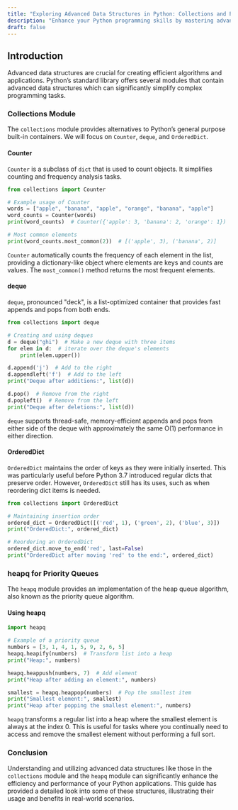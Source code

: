 ```yaml
---
title: "Exploring Advanced Data Structures in Python: Collections and Priority Queues"
description: "Enhance your Python programming skills by mastering advanced data structures from the collections module and utilizing heapq for efficient priority queues. This guide provides detailed insights into these powerful tools with practical examples."
draft: false
---
```


## Introduction

Advanced data structures are crucial for creating efficient algorithms and applications. Python’s standard library offers several modules that contain advanced data structures which can significantly simplify complex programming tasks.

### Collections Module

The `collections` module provides alternatives to Python’s general purpose built-in containers. We will focus on `Counter`, `deque`, and `OrderedDict`.

#### Counter
`Counter` is a subclass of `dict` that is used to count objects. It simplifies counting and frequency analysis tasks.

```python
from collections import Counter

# Example usage of Counter
words = ["apple", "banana", "apple", "orange", "banana", "apple"]
word_counts = Counter(words)
print(word_counts)  # Counter({'apple': 3, 'banana': 2, 'orange': 1})

# Most common elements
print(word_counts.most_common(2))  # [('apple', 3), ('banana', 2)]
```
`Counter` automatically counts the frequency of each element in the list, providing a dictionary-like object where elements are keys and counts are values. The `most_common()` method returns the most frequent elements.

#### deque
`deque`, pronounced "deck", is a list-optimized container that provides fast appends and pops from both ends.

```python
from collections import deque

# Creating and using deques
d = deque("ghi")  # Make a new deque with three items
for elem in d:  # iterate over the deque's elements
    print(elem.upper())

d.append('j')  # Add to the right
d.appendleft('f')  # Add to the left
print("Deque after additions:", list(d))

d.pop()  # Remove from the right
d.popleft()  # Remove from the left
print("Deque after deletions:", list(d))
```
`deque` supports thread-safe, memory-efficient appends and pops from either side of the deque with approximately the same O(1) performance in either direction.

#### OrderedDict
`OrderedDict` maintains the order of keys as they were initially inserted. This was particularly useful before Python 3.7 introduced regular dicts that preserve order. However, `OrderedDict` still has its uses, such as when reordering dict items is needed.

```python
from collections import OrderedDict

# Maintaining insertion order
ordered_dict = OrderedDict([('red', 1), ('green', 2), ('blue', 3)])
print("OrderedDict:", ordered_dict)

# Reordering an OrderedDict
ordered_dict.move_to_end('red', last=False)
print("OrderedDict after moving 'red' to the end:", ordered_dict)
```

### heapq for Priority Queues

The `heapq` module provides an implementation of the heap queue algorithm, also known as the priority queue algorithm.

#### Using heapq
```python
import heapq

# Example of a priority queue
numbers = [3, 1, 4, 1, 5, 9, 2, 6, 5]
heapq.heapify(numbers)  # Transform list into a heap
print("Heap:", numbers)

heapq.heappush(numbers, 7)  # Add element
print("Heap after adding an element:", numbers)

smallest = heapq.heappop(numbers)  # Pop the smallest item
print("Smallest element:", smallest)
print("Heap after popping the smallest element:", numbers)
```
`heapq` transforms a regular list into a heap where the smallest element is always at the index 0. This is useful for tasks where you continually need to access and remove the smallest element without performing a full sort.

### Conclusion

Understanding and utilizing advanced data structures like those in the `collections` module and the `heapq` module can significantly enhance the efficiency and performance of your Python applications. This guide has provided a detailed look into some of these structures, illustrating their usage and benefits in real-world scenarios.
